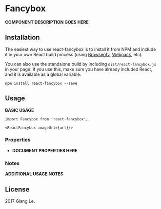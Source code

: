 # Fancybox

__COMPONENT DESCRIPTION GOES HERE__

## Installation

The easiest way to use react-fancybox is to install it from NPM and include it in your own React build process (using [Browserify](http://browserify.org), [Webpack](http://webpack.github.io/), etc).

You can also use the standalone build by including `dist/react-fancybox.js` in your page. If you use this, make sure you have already included React, and it is available as a global variable.

```
npm install react-fancybox --save
```


## Usage

__BASIC USAGE__

```
import Fancybox from 'react-fancybox';

<ReactFancybox imageUrl={url}/>
```

### Properties

* __DOCUMENT PROPERTIES HERE__

### Notes

__ADDITIONAL USAGE NOTES__


## License


2017 Giang Le.


